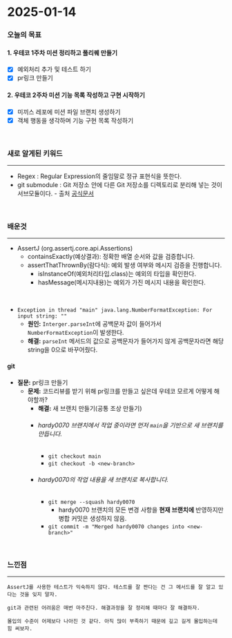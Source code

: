 # 2025-01-14

### 오늘의 목표

#### 1. 우테코 1주차 미션 정리하고 풀리퀘 만들기
- [x] 예외처리 추가 및 테스트 하기
- [x] pr링크 만들기

#### 2. 우테코 2주차 미션 기능 목록 작성하고 구현 시작하기
- [x] 미끼스 레포에 미션 파일 브랜치 생성하기
- [x] 객체 행동을 생각하며 기능 구현 목록 작성하기

<br>

### 새로 알게된 키워드
- - -
- Regex : Regular Expression의 줄임말로 정규 표현식을 뜻한다.
- git submodule : Git 저장소 안에 다른 Git 저장소를 디렉토리로 분리해 넣는 것이 서브모듈이다. - 출처 [공식문서](https://git-scm.com/book/ko/v2/Git-%EB%8F%84%EA%B5%AC-%EC%84%9C%EB%B8%8C%EB%AA%A8%EB%93%88 "git standard link")
 
<br>

### 배운것
- - -
- AssertJ (org.assertj.core.api.Assertions)
    - containsExactly(예상결과): 정확한 배열 순서와 값을 검증합니다.
    - assertThatThrownBy(람다식): 예외 발생 여부와 메시지 검증을 진행합니다.
        - isInstanceOf(예외처리타입.class)는 예외의 타입을 확인한다.
        - hasMessage(메시지내용)는 예외가 가진 메시지 내용을 확인한다.
        
<br>

- `Exception in thread "main" java.lang.NumberFormatException: For input string: ""`
    - **원인:** `Interger.parseInt`에 공백문자 값이 들어가서 `NumberFormatException`이 발생한다.
    - **해결:** `parseInt` 메서드의 값으로 공백문자가 들어가지 않게 공백문자라면 해당 string을 0으로 바꾸어줬다.


#### git
- **질문:** pr링크 만들기
    - **문제:** 코드리뷰를 받기 위해 pr링크를 만들고 싶은데 우테코 모르게 어떻게 해야할까?
        - **해결:** 새 브랜치 만들기(공통 조상 만들기)
        - ###### hardy0070 브랜치에서 작업 중이라면 먼저 `main`을 기반으로 새 브랜치를 만듭니다.
            - `git checkout main`
            - `git checkout -b <new-branch>`
        - ###### hardy0070의 작업 내용을 새 브랜치로 복사합니다.
            - `git merge --squash hardy0070` 
                - hardy0070 브랜치의 모든 변경 사항을 **현재 브랜치에** 반영하지만 병합 커밋은 생성하지 않음.
            - `git commit -m "Merged hardy0070 changes into <new-branch>"`

<br>

### 느낀점
- - -
    AssertJ를 사용한 테스트가 익숙하지 않다. 테스트를 잘 짠다는 건 그 메서드를 잘 알고 있다는 것을 잊지 말자.

    git과 관련된 어려움은 매번 마주친다. 해결과정을 잘 정리해 때마다 잘 해결하자.
    
    몰입의 수준이 어제보다 나아진 것 같다. 아직 많이 부족하기 때문에 깊고 길게 몰입하는데 힘 써보자.
